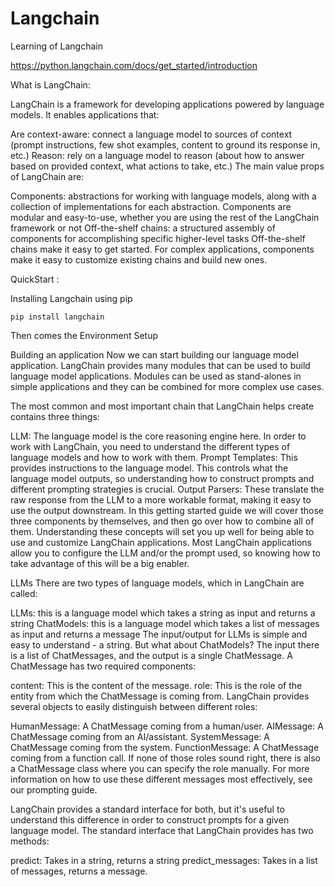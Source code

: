 # Langchain
Learning of Langchain

https://python.langchain.com/docs/get_started/introduction

What is LangChain:

LangChain is a framework for developing applications powered by language models. It enables applications that:

Are context-aware: connect a language model to sources of context (prompt instructions, few shot examples, content to ground its response in, etc.)
Reason: rely on a language model to reason (about how to answer based on provided context, what actions to take, etc.)
The main value props of LangChain are:

Components: abstractions for working with language models, along with a collection of implementations for each abstraction. Components are modular and easy-to-use, whether you are using the rest of the LangChain framework or not
Off-the-shelf chains: a structured assembly of components for accomplishing specific higher-level tasks
Off-the-shelf chains make it easy to get started. For complex applications, components make it easy to customize existing chains and build new ones.


QuickStart :

Installing Langchain using pip 
```
pip install langchain
```

Then comes the Environment Setup   

Building an application
Now we can start building our language model application. LangChain provides many modules that can be used to build language model applications. Modules can be used as stand-alones in simple applications and they can be combined for more complex use cases.

The most common and most important chain that LangChain helps create contains three things:

LLM: The language model is the core reasoning engine here. In order to work with LangChain, you need to understand the different types of language models and how to work with them.
Prompt Templates: This provides instructions to the language model. This controls what the language model outputs, so understanding how to construct prompts and different prompting strategies is crucial.
Output Parsers: These translate the raw response from the LLM to a more workable format, making it easy to use the output downstream.
In this getting started guide we will cover those three components by themselves, and then go over how to combine all of them. Understanding these concepts will set you up well for being able to use and customize LangChain applications. Most LangChain applications allow you to configure the LLM and/or the prompt used, so knowing how to take advantage of this will be a big enabler.

LLMs
There are two types of language models, which in LangChain are called:

LLMs: this is a language model which takes a string as input and returns a string
ChatModels: this is a language model which takes a list of messages as input and returns a message
The input/output for LLMs is simple and easy to understand - a string. But what about ChatModels? The input there is a list of ChatMessages, and the output is a single ChatMessage. A ChatMessage has two required components:

content: This is the content of the message.
role: This is the role of the entity from which the ChatMessage is coming from.
LangChain provides several objects to easily distinguish between different roles:

HumanMessage: A ChatMessage coming from a human/user.
AIMessage: A ChatMessage coming from an AI/assistant.
SystemMessage: A ChatMessage coming from the system.
FunctionMessage: A ChatMessage coming from a function call.
If none of those roles sound right, there is also a ChatMessage class where you can specify the role manually. For more information on how to use these different messages most effectively, see our prompting guide.

LangChain provides a standard interface for both, but it's useful to understand this difference in order to construct prompts for a given language model. The standard interface that LangChain provides has two methods:

predict: Takes in a string, returns a string
predict_messages: Takes in a list of messages, returns a message.

